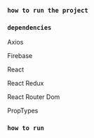 ### `how to run the project`
 
### `dependencies`
 Axios
 
 Firebase
 
 React
 
 React Redux
 
 React Router Dom 
 
 PropTypes
 
 ### `how to run `
 
 
 
